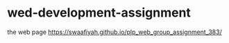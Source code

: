 # wed-development-assignment
the web page https://swaafiyah.github.io/plp_web_group_assignment_383/
